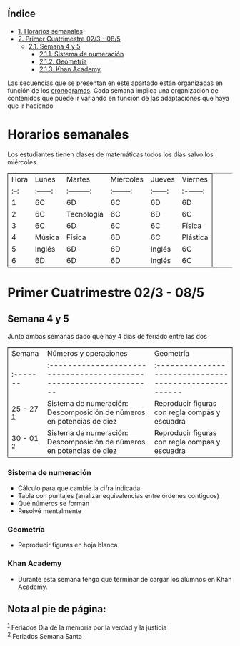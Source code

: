 <div id="table-of-contents">
<h2>&Iacute;ndice</h2>
<div id="text-table-of-contents">
<ul>
<li><a href="#sec-1">1. Horarios semanales</a></li>
<li><a href="#sec-2">2. Primer Cuatrimestre 02/3 - 08/5</a>
<ul>
<li><a href="#sec-2-1">2.1. Semana 4 y 5</a>
<ul>
<li><a href="#sec-2-1-1">2.1.1. Sistema de numeración</a></li>
<li><a href="#sec-2-1-2">2.1.2. Geometría</a></li>
<li><a href="#sec-2-1-3">2.1.3. Khan Academy</a></li>
</ul>
</li>
</ul>
</li>
</ul>
</div>
</div>

Las secuencias que se presentan en este apartado están organizadas en función de los [cronogramas](cronogramasMat.md).
Cada semana implica una organización de contenidos que puede ir variando en función de las adaptaciones que haya que ir haciendo

# Horarios semanales<a id="sec-1"></a>

Los estudiantes tienen clases de matemáticas todos los días salvo los miércoles.

<table border="2" cellspacing="0" cellpadding="6" rules="groups" frame="hsides">


<colgroup>
<col  class="right" />

<col  class="left" />

<col  class="right" />

<col  class="left" />

<col  class="left" />

<col  class="left" />
</colgroup>
<tbody>
<tr>
<td class="right">Hora</td>
<td class="left">Lunes</td>
<td class="right">Martes</td>
<td class="left">Miércoles</td>
<td class="left">Jueves</td>
<td class="left">Viernes</td>
</tr>


<tr>
<td class="right">:&#x2013;:</td>
<td class="left">:&#x2014;&#x2014;:</td>
<td class="right">:&#x2014;&#x2014;&#x2014;:</td>
<td class="left">:&#x2013;&#x2014;&#x2014;:</td>
<td class="left">:&#x2014;&#x2014;:</td>
<td class="left">:-&#x2014;&#x2014;:</td>
</tr>


<tr>
<td class="right">1</td>
<td class="left">6C</td>
<td class="right">6D</td>
<td class="left">6C</td>
<td class="left">6D</td>
<td class="left">6D</td>
</tr>


<tr>
<td class="right">2</td>
<td class="left">6C</td>
<td class="right">Tecnología</td>
<td class="left">6C</td>
<td class="left">6D</td>
<td class="left">6C</td>
</tr>


<tr>
<td class="right">3</td>
<td class="left">6C</td>
<td class="right">6D</td>
<td class="left">6C</td>
<td class="left">6C</td>
<td class="left">Física</td>
</tr>


<tr>
<td class="right">4</td>
<td class="left">Música</td>
<td class="right">Física</td>
<td class="left">6D</td>
<td class="left">6C</td>
<td class="left">Plástica</td>
</tr>


<tr>
<td class="right">5</td>
<td class="left">Inglés</td>
<td class="right">6D</td>
<td class="left">6D</td>
<td class="left">Inglés</td>
<td class="left">6C</td>
</tr>


<tr>
<td class="right">6</td>
<td class="left">6D</td>
<td class="right">6D</td>
<td class="left">6D</td>
<td class="left">Inglés</td>
<td class="left">6C</td>
</tr>
</tbody>
</table>

# Primer Cuatrimestre 02/3 - 08/5<a id="sec-2"></a>

## Semana 4 y 5<a id="sec-2-1"></a>

Junto ambas semanas dado que hay 4 días de feriado entre las dos 

<table border="2" cellspacing="0" cellpadding="6" rules="groups" frame="hsides">


<colgroup>
<col  class="left" />

<col  class="left" />

<col  class="left" />
</colgroup>
<tbody>
<tr>
<td class="left">Semana</td>
<td class="left">Números y operaciones</td>
<td class="left">Geometría</td>
</tr>


<tr>
<td class="left">:-------</td>
<td class="left">:-----------------------------------------------------------------</td>
<td class="left">:-----------------------------------------------------</td>
</tr>


<tr>
<td class="left">25 - 27 <sup><a id="fnr.1" class="footref" href="#fn.1">1</a></sup></td>
<td class="left">Sistema de numeración: Descomposición de números en potencias de diez</td>
<td class="left">Reproducir figuras con regla compás y escuadra</td>
</tr>


<tr>
<td class="left">30 - 01 <sup><a id="fnr.2" class="footref" href="#fn.2">2</a></sup></td>
<td class="left">Sistema de numeración: Descomposición de números en potencias de diez</td>
<td class="left">Reproducir figuras con regla compás y escuadra</td>
</tr>
</tbody>
</table>

### Sistema de numeración<a id="sec-2-1-1"></a>

-   Cálculo para que cambie la cifra indicada
-   Tabla con puntajes (analizar equivalencias entre órdenes contiguos)
-   Qué números se forman
-   Resolvé mentalmente

### Geometría<a id="sec-2-1-2"></a>

-   Reproducir figuras en hoja blanca

### Khan Academy<a id="sec-2-1-3"></a>

-   Durante esta semana tengo que terminar de cargar los alumnos en Khan Academy.

<div id="footnotes">
<h2 class="footnotes">Nota al pie de p&aacute;gina: </h2>
<div id="text-footnotes">

<div class="footdef"><sup><a id="fn.1" class="footnum" href="#fnr.1">1</a></sup> Feriados Día de la memoria por la verdad y la justicia</div>

<div class="footdef"><sup><a id="fn.2" class="footnum" href="#fnr.2">2</a></sup> Feriados Semana Santa</div>


</div>
</div>
